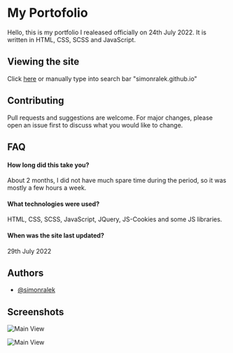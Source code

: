 # My Portofolio

Hello, this is my portfolio I realeased officially on 24th July 2022. It is written in HTML, CSS, SCSS and JavaScript.

## Viewing the site

Click [here](https://pip.pypa.io/en/stable/) or manually type into search bar "simonralek.github.io"



## Contributing
Pull requests and suggestions are welcome. For major changes, please open an issue first to discuss what you would like to change.

## FAQ

#### How long did this take you?

About 2 months, I did not have much spare time during the period, so it was mostly a few hours a week.

#### What technologies were used?

HTML, CSS, SCSS, JavaScript, JQuery, JS-Cookies and some JS libraries.

#### When was the site last updated?

29th July 2022

## Authors

- [@simonralek](https://www.github.com/simonralek)

## Screenshots

![Main View](https://i.ibb.co/hLkCkXQ/Fire-Shot-Capture-004-Simon-Ralek-simonralek-github-io.png)

![Main View](https://i.ibb.co/fX3Tsmx/s.png)
